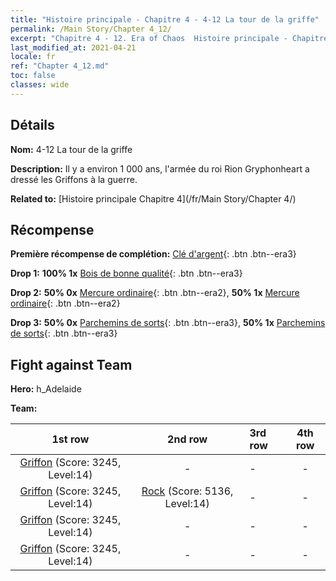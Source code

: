 ```yaml
---
title: "Histoire principale - Chapitre 4 - 4-12 La tour de la griffe"
permalink: /Main Story/Chapter 4_12/
excerpt: "Chapitre 4 - 12. Era of Chaos  Histoire principale - Chapitre 4_12. 4-12 La tour de la griffe"
last_modified_at: 2021-04-21
locale: fr
ref: "Chapter 4_12.md"
toc: false
classes: wide
---
```


## Détails

 **Nom:** 4-12 La tour de la griffe

 **Description:** Il y a environ 1 000 ans, l'armée du roi Rion Gryphonheart a dressé les Griffons à la guerre.

 **Related to:** [Histoire principale Chapitre 4](/fr/Main Story/Chapter 4/)

## Récompense

 **Première récompense de complétion:** [Clé d'argent](/fr/Items/con_693/){: .btn .btn--era3}

 **Drop 1:** **100% 1x** [Bois de bonne qualité](/fr/Items/mat_13/){: .btn .btn--era3}

 **Drop 2:** **50% 0x** [Mercure ordinaire](/fr/Items/mat_8/){: .btn .btn--era2}, **50% 1x** [Mercure ordinaire](/fr/Items/mat_8/){: .btn .btn--era2}

 **Drop 3:** **50% 0x** [Parchemins de sorts](/fr/Items/con_694/){: .btn .btn--era3}, **50% 1x** [Parchemins de sorts](/fr/Items/con_694/){: .btn .btn--era3}


## Fight against Team
 **Hero:** h_Adelaide

 **Team:**


  | 1st row | 2nd row | 3rd row | 4th row |
  |:----:|:----:|:----|:----:|
  | [Griffon](/fr/units/Griffin/) (Score: 3245, Level:14)  | - | - | - |
  | [Griffon](/fr/units/Griffin/) (Score: 3245, Level:14)  | [Rock](/fr/units/Roc/) (Score: 5136, Level:14)  | - | - |
  | [Griffon](/fr/units/Griffin/) (Score: 3245, Level:14)  | - | - | - |
  | [Griffon](/fr/units/Griffin/) (Score: 3245, Level:14)  | - | - | - |


